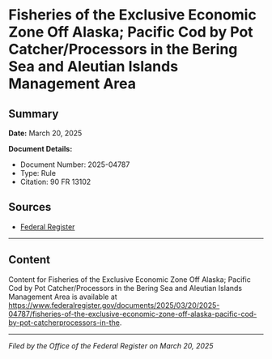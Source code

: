 # Fisheries of the Exclusive Economic Zone Off Alaska; Pacific Cod by Pot Catcher/Processors in the Bering Sea and Aleutian Islands Management Area

## Summary

**Date:** March 20, 2025

**Document Details:**
- Document Number: 2025-04787
- Type: Rule
- Citation: 90 FR 13102

## Sources
- [Federal Register](https://www.federalregister.gov/documents/2025/03/20/2025-04787/fisheries-of-the-exclusive-economic-zone-off-alaska-pacific-cod-by-pot-catcherprocessors-in-the)

---

## Content

Content for Fisheries of the Exclusive Economic Zone Off Alaska; Pacific Cod by Pot Catcher/Processors in the Bering Sea and Aleutian Islands Management Area is available at https://www.federalregister.gov/documents/2025/03/20/2025-04787/fisheries-of-the-exclusive-economic-zone-off-alaska-pacific-cod-by-pot-catcherprocessors-in-the.

---

*Filed by the Office of the Federal Register on March 20, 2025*
